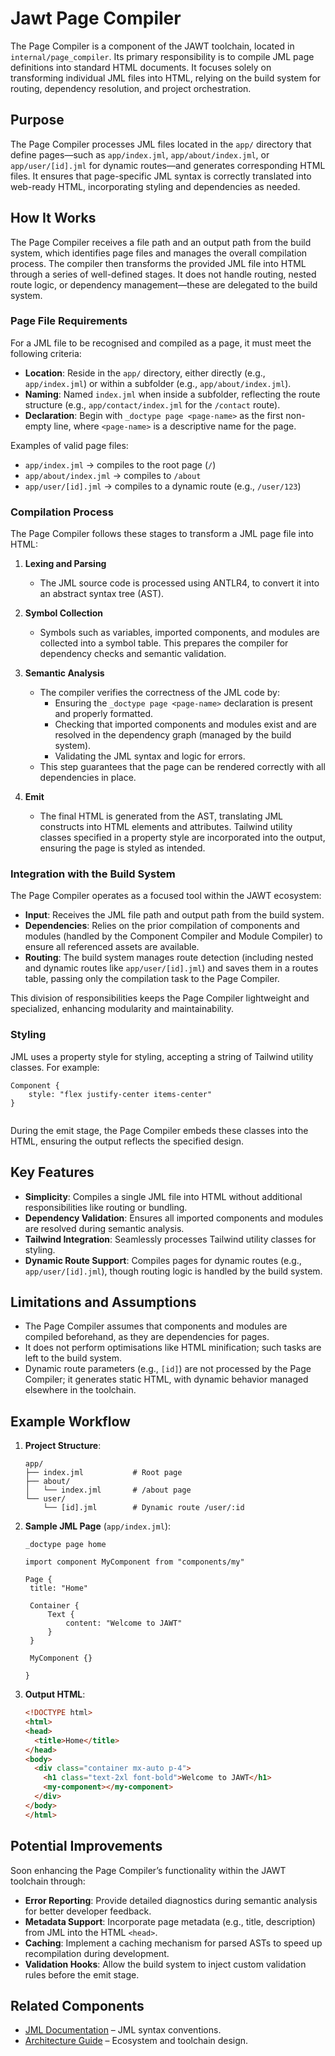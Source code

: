 # Jawt Page Compiler

The Page Compiler is a component of the JAWT toolchain, located in `internal/page_compiler`. Its primary responsibility is to compile JML page definitions into standard HTML documents. It focuses solely on transforming individual JML files into HTML, relying on the build system for routing, dependency resolution, and project orchestration.

## Purpose

The Page Compiler processes JML files located in the `app/` directory that define pages—such as `app/index.jml`, `app/about/index.jml`, or `app/user/[id].jml` for dynamic routes—and generates corresponding HTML files. It ensures that page-specific JML syntax is correctly translated into web-ready HTML, incorporating styling and dependencies as needed.

## How It Works

The Page Compiler receives a file path and an output path from the build system, which identifies page files and manages the overall compilation process. The compiler then transforms the provided JML file into HTML through a series of well-defined stages. It does not handle routing, nested route logic, or dependency management—these are delegated to the build system.

### Page File Requirements

For a JML file to be recognised and compiled as a page, it must meet the following criteria:
- **Location**: Reside in the `app/` directory, either directly (e.g., `app/index.jml`) or within a subfolder (e.g., `app/about/index.jml`).
- **Naming**: Named `index.jml` when inside a subfolder, reflecting the route structure (e.g., `app/contact/index.jml` for the `/contact` route).
- **Declaration**: Begin with `_doctype page <page-name>` as the first non-empty line, where `<page-name>` is a descriptive name for the page.

Examples of valid page files:
- `app/index.jml` → compiles to the root page (`/`)
- `app/about/index.jml` → compiles to `/about`
- `app/user/[id].jml` → compiles to a dynamic route (e.g., `/user/123`)

### Compilation Process

The Page Compiler follows these stages to transform a JML page file into HTML:

1. **Lexing and Parsing**  
   - The JML source code is processed using ANTLR4, to convert it into an abstract syntax tree (AST).

2. **Symbol Collection**  
   - Symbols such as variables, imported components, and modules are collected into a symbol table. This prepares the compiler for dependency checks and semantic validation.

3. **Semantic Analysis**  
   - The compiler verifies the correctness of the JML code by:
     - Ensuring the `_doctype page <page-name>` declaration is present and properly formatted.
     - Checking that imported components and modules exist and are resolved in the dependency graph (managed by the build system).
     - Validating the JML syntax and logic for errors.
   - This step guarantees that the page can be rendered correctly with all dependencies in place.

4. **Emit**  
   - The final HTML is generated from the AST, translating JML constructs into HTML elements and attributes. Tailwind utility classes specified in a property style are incorporated into the output, ensuring the page is styled as intended.

### Integration with the Build System

The Page Compiler operates as a focused tool within the JAWT ecosystem:
- **Input**: Receives the JML file path and output path from the build system.
- **Dependencies**: Relies on the prior compilation of components and modules (handled by the Component Compiler and Module Compiler) to ensure all referenced assets are available.
- **Routing**: The build system manages route detection (including nested and dynamic routes like `app/user/[id].jml`) and saves them in a routes table, passing only the compilation task to the Page Compiler.

This division of responsibilities keeps the Page Compiler lightweight and specialized, enhancing modularity and maintainability.

### Styling

JML uses a property style for styling, accepting a string of Tailwind utility classes. For example:
```
Component {
    style: "flex justify-center items-center"
}
  
```
During the emit stage, the Page Compiler embeds these classes into the HTML, ensuring the output reflects the specified design.

## Key Features

- **Simplicity**: Compiles a single JML file into HTML without additional responsibilities like routing or bundling.
- **Dependency Validation**: Ensures all imported components and modules are resolved during semantic analysis.
- **Tailwind Integration**: Seamlessly processes Tailwind utility classes for styling.
- **Dynamic Route Support**: Compiles pages for dynamic routes (e.g., `app/user/[id].jml`), though routing logic is handled by the build system.

## Limitations and Assumptions

- The Page Compiler assumes that components and modules are compiled beforehand, as they are dependencies for pages.
- It does not perform optimisations like HTML minification; such tasks are left to the build system.
- Dynamic route parameters (e.g., `[id]`) are not processed by the Page Compiler; it generates static HTML, with dynamic behavior managed elsewhere in the toolchain.

## Example Workflow

1. **Project Structure**:
   ```
   app/
   ├── index.jml           # Root page
   ├── about/
   │   └── index.jml       # /about page
   └── user/
       └── [id].jml        # Dynamic route /user/:id
   ```

2. **Sample JML Page** (`app/index.jml`):
   ```
   _doctype page home

   import component MyComponent from "components/my"
   
   Page {
    title: "Home"

    Container {
        Text {
            content: "Welcome to JAWT"
        }
    }

    MyComponent {}

   }

   ```

3. **Output HTML**:
   ```html
   <!DOCTYPE html>
   <html>
   <head>
     <title>Home</title>
   </head>
   <body>
     <div class="container mx-auto p-4">
       <h1 class="text-2xl font-bold">Welcome to JAWT</h1>
       <my-component></my-component>
     </div>
   </body>
   </html>
   ```

## Potential Improvements

Soon enhancing the Page Compiler’s functionality within the JAWT toolchain through:
- **Error Reporting**: Provide detailed diagnostics during semantic analysis for better developer feedback.
- **Metadata Support**: Incorporate page metadata (e.g., title, description) from JML into the HTML `<head>`.
- **Caching**: Implement a caching mechanism for parsed ASTs to speed up recompilation during development.
- **Validation Hooks**: Allow the build system to inject custom validation rules before the emit stage.

## Related Components

- [JML Documentation](docs/jml/) – JML syntax conventions.
- [Architecture Guide](docs/architecture/) – Ecosystem and toolchain design.

